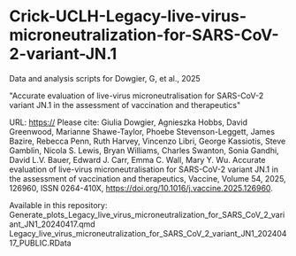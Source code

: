 # Crick-UCLH-Legacy-live-virus-microneutralization-for-SARS-CoV-2-variant-JN.1

Data and analysis scripts for Dowgier, G, et al., 2025

"Accurate evaluation of live-virus microneutralisation for SARS-CoV-2 variant JN.1 in the assessment of vaccination and therapeutics"

URL: [https://](https://www.sciencedirect.com/science/article/pii/S0264410X25002579)
Please cite: Giulia Dowgier, Agnieszka Hobbs, David Greenwood, Marianne Shawe-Taylor, Phoebe Stevenson-Leggett, James Bazire, Rebecca Penn, Ruth Harvey, Vincenzo Libri, George Kassiotis, Steve Gamblin, Nicola S. Lewis, Bryan Williams, Charles Swanton, Sonia Gandhi, David L.V. Bauer, Edward J. Carr, Emma C. Wall, Mary Y. Wu. Accurate evaluation of live-virus microneutralisation for SARS-CoV-2 variant JN.1 in the assessment of vaccination and therapeutics,
Vaccine, Volume 54, 2025, 126960, ISSN 0264-410X, https://doi.org/10.1016/j.vaccine.2025.126960.

Available in this repository: 
Generate_plots_Legacy_live_virus_microneutralization_for_SARS_CoV_2_variant_JN1_20240417.qmd 
Legacy_live_virus_microneutralization_for_SARS_CoV_2_variant_JN1_20240417_PUBLIC.RData
